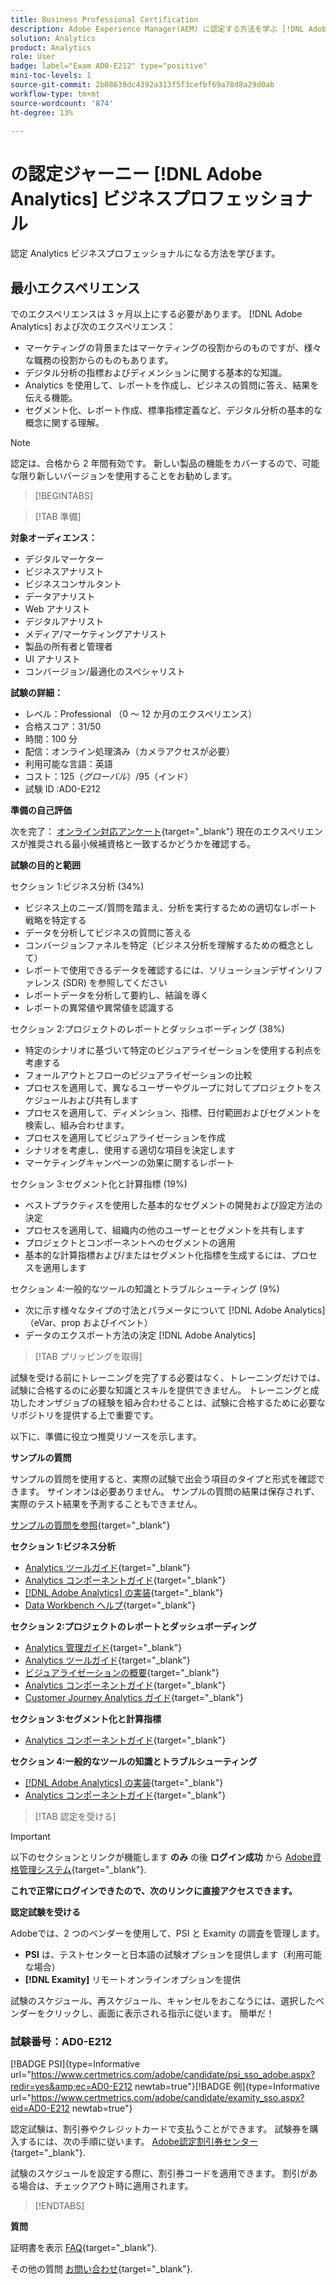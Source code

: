 ```yaml
---
title: Business Professional Certification
description: Adobe Experience Manager(AEM) に認定する方法を学ぶ [!DNL Adobe Analytics] 実務者の専門家。
solution: Analytics
product: Analytics
role: User
badge: label="Exam AD0-E212" type="positive"
mini-toc-levels: 1
source-git-commit: 2b08639dc4392a313f5f3cefbf69a78d8a29d0ab
workflow-type: tm+mt
source-wordcount: '874'
ht-degree: 13%

---
```


# の認定ジャーニー [!DNL Adobe Analytics] ビジネスプロフェッショナル

認定 Analytics ビジネスプロフェッショナルになる方法を学びます。

## 最小エクスペリエンス

でのエクスペリエンスは 3 ヶ月以上にする必要があります。 [!DNL Adobe Analytics] および次のエクスペリエンス：

* マーケティングの背景またはマーケティングの役割からのものですが、様々な職務の役割からのものもあります。
* デジタル分析の指標およびディメンションに関する基本的な知識。
* Analytics を使用して、レポートを作成し、ビジネスの質問に答え、結果を伝える機能。
* セグメント化、レポート作成、標準指標定義など、デジタル分析の基本的な概念に関する理解。

>[!NOTE]
>
>認定は、合格から 2 年間有効です。 新しい製品の機能をカバーするので、可能な限り新しいバージョンを使用することをお勧めします。

>[!BEGINTABS]

>[!TAB 準備]

**対象オーディエンス：**

* デジタルマーケター
* ビジネスアナリスト
* ビジネスコンサルタント
* データアナリスト
* Web アナリスト
* デジタルアナリスト
* メディア/マーケティングアナリスト
* 製品の所有者と管理者
* UI アナリスト
* コンバージョン/最適化のスペシャリスト

**試験の詳細：**

* レベル：Professional （0 ～ 12 か月のエクスペリエンス）
* 合格スコア：31/50
* 時間：100 分
* 配信：オンライン処理済み（カメラアクセスが必要）
* 利用可能な言語：英語
* コスト：$125（グローバル）/$95（インド）
* 試験 ID :AD0-E212

**準備の自己評価**

次を完了： [オンライン対応アンケート](https://scorpion.caveon.com/launchpad/ad-q-e129-readiness-questionnaire-for-adobe-aem-assets-developer-professional-exam-copy-w9tako/ad-q-e212-readiness-questionnaire-for-adobe-analytics-business-practitioner-professional-exam){target="_blank"} 現在のエクスペリエンスが推奨される最小候補資格と一致するかどうかを確認する。

**試験の目的と範囲**

セクション 1:ビジネス分析 (34%)

* ビジネス上のニーズ/質問を踏まえ、分析を実行するための適切なレポート戦略を特定する
* データを分析してビジネスの質問に答える
* コンバージョンファネルを特定（ビジネス分析を理解するための概念として）
* レポートで使用できるデータを確認するには、ソリューションデザインリファレンス (SDR) を参照してください
* レポートデータを分析して要約し、結論を導く
* レポートの異常値や異常値を認識する

セクション 2:プロジェクトのレポートとダッシュボーディング (38%)

* 特定のシナリオに基づいて特定のビジュアライゼーションを使用する利点を考慮する
* フォールアウトとフローのビジュアライゼーションの比較
* プロセスを適用して、異なるユーザーやグループに対してプロジェクトをスケジュールおよび共有します
* プロセスを適用して、ディメンション、指標、日付範囲およびセグメントを検索し、組み合わせます。
* プロセスを適用してビジュアライゼーションを作成
* シナリオを考慮し、使用する適切な項目を決定します
* マーケティングキャンペーンの効果に関するレポート

セクション 3:セグメント化と計算指標 (19%)

* ベストプラクティスを使用した基本的なセグメントの開発および設定方法の決定
* プロセスを適用して、組織内の他のユーザーとセグメントを共有します
* プロジェクトとコンポーネントへのセグメントの適用
* 基本的な計算指標および/またはセグメント化指標を生成するには、プロセスを適用します

セクション 4:一般的なツールの知識とトラブルシューティング (9%)

* 次に示す様々なタイプの寸法とパラメータについて [!DNL Adobe Analytics] （eVar、prop およびイベント）
* データのエクスポート方法の決定 [!DNL Adobe Analytics]

>[!TAB プリッピングを取得]

試験を受ける前にトレーニングを完了する必要はなく、トレーニングだけでは、試験に合格するのに必要な知識とスキルを提供できません。 トレーニングと成功したオンザジョブの経験を組み合わせることは、試験に合格するために必要なリポジトリを提供する上で重要です。

以下に、準備に役立つ推奨リソースを示します。

**サンプルの質問**

サンプルの質問を使用すると、実際の試験で出会う項目のタイプと形式を確認できます。 サインオンは必要ありません。 サンプルの質問の結果は保存されず、実際のテスト結果を予測することもできません。

[サンプルの質問を参照](https://scorpion.caveon.com/launchpad/ad0-e212-adobe-analytics-business-practitioner-professional-copy-th4xdu){target="_blank"}

**セクション 1:ビジネス分析**

* [Analytics ツールガイド](https://experienceleague.adobe.com/docs/analytics/analyze/home.html?lang=ja){target="_blank"}
* [Analytics コンポーネントガイド](https://experienceleague.adobe.com/docs/analytics/components/home.html?lang=ja){target="_blank"}
* [ [!DNL Adobe Analytics] の実装](https://experienceleague.adobe.com/docs/analytics/implementation/home.html?lang=ja){target="_blank"}
* [Data Workbench ヘルプ](https://experienceleague.adobe.com/docs/data-workbench/using/home.html?lang=ja){target="_blank"}

**セクション 2:プロジェクトのレポートとダッシュボーディング**

* [Analytics 管理ガイド](https://experienceleague.adobe.com/docs/analytics/admin/home.html?lang=ja){target="_blank"}
* [Analytics ツールガイド](https://experienceleague.adobe.com/docs/analytics/analyze/home.html?lang=ja){target="_blank"}
* [ビジュアライゼーションの概要](https://experienceleague.adobe.com/docs/analytics/analyze/analysis-workspace/visualizations/freeform-analysis-visualizations.html?lang=en#quick-viz){target="_blank"}
* [Analytics コンポーネントガイド](https://experienceleague.adobe.com/docs/analytics/components/home.html?lang=ja){target="_blank"}
* [Customer Journey Analytics ガイド](https://experienceleague.adobe.com/docs/analytics-platform/using/cja-landing.html?lang=ja){target="_blank"}

**セクション 3:セグメント化と計算指標**

* [Analytics コンポーネントガイド](https://experienceleague.adobe.com/docs/analytics/components/home.html?lang=ja){target="_blank"}

**セクション 4:一般的なツールの知識とトラブルシューティング**

* [ [!DNL Adobe Analytics] の実装](https://experienceleague.adobe.com/docs/analytics/implementation/home.html?lang=ja){target="_blank"}
* [Analytics コンポーネントガイド](https://experienceleague.adobe.com/docs/analytics/components/home.html?lang=ja){target="_blank"}

>[!TAB 認定を受ける]

>[!IMPORTANT]
>
>以下のセクションとリンクが機能します **のみ**  の後 **ログイン成功** から [Adobe資格管理システム](http://www.certmetrics.com/adobe){target="_blank"}.


**これで正常にログインできたので、次のリンクに直接アクセスできます。**

**認定試験を受ける**

Adobeでは、2 つのベンダーを使用して、PSI と Examity の調査を管理します。

* **PSI** は、テストセンターと日本語の試験オプションを提供します（利用可能な場合）
* **[!DNL Examity]** リモートオンラインオプションを提供

試験のスケジュール、再スケジュール、キャンセルをおこなうには、選択したベンダーをクリックし、画面に表示される指示に従います。 簡単だ！

### 試験番号：AD0-E212

[!BADGE PSI]{type=Informative url="https://www.certmetrics.com/adobe/candidate/psi_sso_adobe.aspx?redir=yes&amp;ec=AD0-E212 newtab=true"}[!BADGE 例]{type=Informative url="https://www.certmetrics.com/adobe/candidate/examity_sso.aspx?eid=AD0-E212 newtab=true"}

認定試験は、割引券やクレジットカードで支払うことができます。 試験券を購入するには、次の手順に従います。 [Adobe認定割引券センター](https://market.xvoucher.com/adobe/global){target="_blank"}.

試験のスケジュールを設定する際に、割引券コードを適用できます。 割引がある場合は、チェックアウト時に適用されます。

>[!ENDTABS]

**質問**

証明書を表示 [FAQ](https://experienceleague.adobe.com/docs/certification/certification/faq.html?lang=en){target="_blank"}.

その他の質問 [お問い合わせ](mailto:certif@adobe.com){target="_blank"}.
